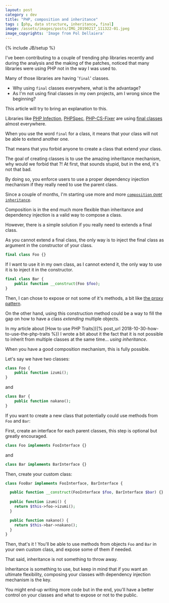 ```yaml
---
layout: post
category : dev
title: "PHP, composition and inheritance"
tags : [php, data structure, inheritance, final]
image: /assets/images/posts/IMG_20190217_111322-01.jpeg
image_copyrights: 'Image from Pol Dellaiera'
---
```

{% include JB/setup %}

I've been contributing to a couple of trending php libraries recently and during the analysis and the making of the patches,
noticed that many libraries were using PHP not in the way I was used to.

Many of those libraries are having '`final`' classes.

* Why using `final` classes everywhere, what is the advantage?
* As I'm not using final classes in my own projects, am I wrong since the beginning?

This article will try to bring an explanation to this.

<!--break-->

Libraries like [PHP Infection](https://github.com/infection/infection), [PHPSpec](https://github.com/phpspec/phpspec), [PHP-CS-Fixer](https://github.com/friendsofphp/php-cs-fixer) are using [final classes](http://php.net/manual/en/language.oop5.final.php) almost everywhere.

When you use the word `final` for a class, it means that your class will not be able to extend another one.

That means that you forbid anyone to create a class that extend your class.

The goal of creating classes is to use the amazing inheritance mechanism, why would we forbid that ?!
At first, that sounds stupid, but in the end, it's not that bad.

By doing so, you enforce users to use a proper dependency injection mechanism if they really need to use the parent class.

Since a couple of months, I'm starting use more and more [`composition` over `inheritance`](https://en.wikipedia.org/wiki/Composition_over_inheritance).

Composition is in the end much more flexible than inheritance and dependency injection is a valid way to compose a class.

However, there is a simple solution if you really need to extends a final class.

As you cannot extend a final class, the only way is to inject the final class as argument in the constructor of your class.

```php
final class Foo {}
```

If I want to use it in my own class, as I cannot extend it, the only way to use it is to inject it in the constructor.

```php
final class Bar {
    public function __construct(Foo $foo);
}
```

Then, I can chose to expose or not some of it's methods, a bit like [the proxy pattern](https://en.wikipedia.org/wiki/Proxy_pattern).

On the other hand, using this construction method could be a way to fill the gap on how to have a class _extending_
multiple objects.

In my article about [How to use PHP Traits]({% post_url 2018-10-30-how-to-use-the-php-traits %}) I wrote a bit about it
the fact that it is not possible to inherit from multiple classes at the same time... *using inheritance*.

When you have a good composition mechanism, this is fully possible.

Let's say we have two classes:

```php
class Foo {
    public function izumi();
}
```

and

```php
class Bar {
    public function nakano();
}
```

If you want to create a new class that potentially could use methods from `Foo` and `Bar`:

First, create an interface for each parent classes, this step is optional but greatly encouraged.

```php
class Foo implements FooInterface {}
```

and

```php
class Bar implements BarInterface {}
```

Then, create your custom class:

```php
class FooBar implements FooInterface, BarInterface {

  public function __construct(FooInterface $foo, BarInterface $bar) {}
  
  public function izumi() {
    return $this->foo->izumi();
  }

  public function nakano() {
    return $this->bar->nakano();
  }
}
```

Then, that's it ! You'll be able to use methods from objects `Foo` and `Bar` in your own custom class, and expose some
of them if needed.

That said, inheritance is not something to throw away.

Inheritance is something to use, but keep in mind that if you want an ultimate flexibility, composing your classes
with dependency injection mechanism is the key.

You might end-up writing more code but in the end, you'll have a better control on your classes and what to expose or
not to the public.
